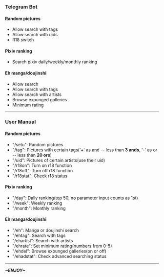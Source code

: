 ### Telegram Bot
#### Random pictures
- Allow search with tags
- Allow search with uids
- R18 switch
#### Pixiv ranking
- Search pixiv daily/weekly/monthly ranking
#### Eh manga/doujinshi
- Allow search
- Allow search with tags
- Allow search with artists
- Browse expunged galleries
- Minimum rating

---

### User Manual
#### Random pictures
- "/setu": Random pictures
- "/tag": Pictures with certain tags('+' as and -- less than **3 ands**, '-' as or -- less than **20 ors**)
- "/uid": Pictures of certain artists(use their uid)
- "/r18on": Turn on r18 function
- "/r18off": Turn off r18 function
- "/r18stat": Check r18 status
#### Pixiv ranking
- "/day": Daily ranking(top 50, no parameter input counts as 1st)
- "/week": Weekly ranking
- "/month": Monthly ranking
#### Eh manga/doujinshi
- "/eh": Manga or doujinshi search
- "/ehtag": Search with tags
- "/ehartist": Search with artists
- "/ehrate": Set minimum rating(numbers from 0-5)
- "/ehdel": Browse expunged galleries(on or off)
- "/ehadstat": Check advanced searching status

---

***~ENJOY~***

